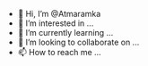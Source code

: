 - 👋 Hi, I’m @Atmaramka
- 👀 I’m interested in ...
- 🌱 I’m currently learning ...
- 💞️ I’m looking to collaborate on ...
- 📫 How to reach me ...

<!---
Atmaramka/Atmaramka is a ✨ special ✨ repository because its `README.md` (this file) appears on your GitHub profile.
You can click the Preview link to take a look at your changes.
--->
